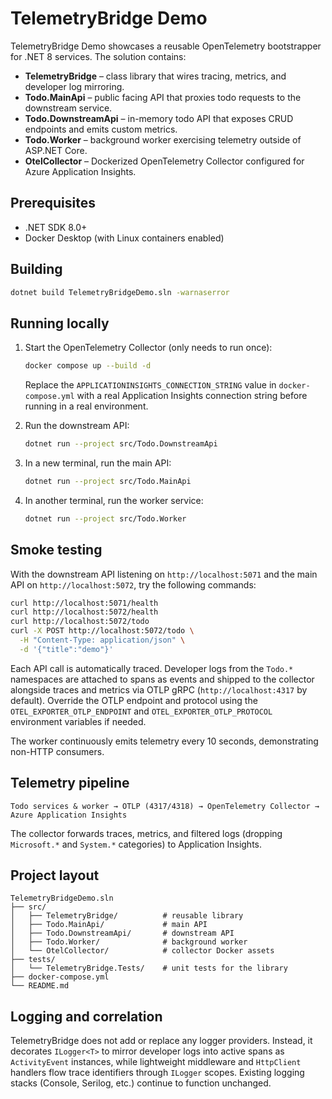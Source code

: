 # TelemetryBridge Demo

TelemetryBridge Demo showcases a reusable OpenTelemetry bootstrapper for .NET 8 services. The solution contains:

- **TelemetryBridge** – class library that wires tracing, metrics, and developer log mirroring.
- **Todo.MainApi** – public facing API that proxies todo requests to the downstream service.
- **Todo.DownstreamApi** – in-memory todo API that exposes CRUD endpoints and emits custom metrics.
- **Todo.Worker** – background worker exercising telemetry outside of ASP.NET Core.
- **OtelCollector** – Dockerized OpenTelemetry Collector configured for Azure Application Insights.

## Prerequisites

- .NET SDK 8.0+
- Docker Desktop (with Linux containers enabled)

## Building

```bash
dotnet build TelemetryBridgeDemo.sln -warnaserror
```

## Running locally

1. Start the OpenTelemetry Collector (only needs to run once):

   ```bash
   docker compose up --build -d
   ```

   Replace the `APPLICATIONINSIGHTS_CONNECTION_STRING` value in `docker-compose.yml` with a real Application Insights connection string before running in a real environment.

2. Run the downstream API:

   ```bash
   dotnet run --project src/Todo.DownstreamApi
   ```

3. In a new terminal, run the main API:

   ```bash
   dotnet run --project src/Todo.MainApi
   ```

4. In another terminal, run the worker service:

   ```bash
   dotnet run --project src/Todo.Worker
   ```

## Smoke testing

With the downstream API listening on `http://localhost:5071` and the main API on `http://localhost:5072`, try the following commands:

```bash
curl http://localhost:5071/health
curl http://localhost:5072/health
curl http://localhost:5072/todo
curl -X POST http://localhost:5072/todo \
  -H "Content-Type: application/json" \
  -d '{"title":"demo"}'
```

Each API call is automatically traced. Developer logs from the `Todo.*` namespaces are attached to spans as events and shipped to the collector alongside traces and metrics via OTLP gRPC (`http://localhost:4317` by default). Override the OTLP endpoint and protocol using the `OTEL_EXPORTER_OTLP_ENDPOINT` and `OTEL_EXPORTER_OTLP_PROTOCOL` environment variables if needed.

The worker continuously emits telemetry every 10 seconds, demonstrating non-HTTP consumers.

## Telemetry pipeline

```
Todo services & worker → OTLP (4317/4318) → OpenTelemetry Collector → Azure Application Insights
```

The collector forwards traces, metrics, and filtered logs (dropping `Microsoft.*` and `System.*` categories) to Application Insights.

## Project layout

```
TelemetryBridgeDemo.sln
├── src/
│   ├── TelemetryBridge/          # reusable library
│   ├── Todo.MainApi/             # main API
│   ├── Todo.DownstreamApi/       # downstream API
│   ├── Todo.Worker/              # background worker
│   └── OtelCollector/            # collector Docker assets
├── tests/
│   └── TelemetryBridge.Tests/    # unit tests for the library
├── docker-compose.yml
└── README.md
```

## Logging and correlation

TelemetryBridge does not add or replace any logger providers. Instead, it decorates `ILogger<T>` to mirror developer logs into active spans as `ActivityEvent` instances, while lightweight middleware and `HttpClient` handlers flow trace identifiers through `ILogger` scopes. Existing logging stacks (Console, Serilog, etc.) continue to function unchanged.
